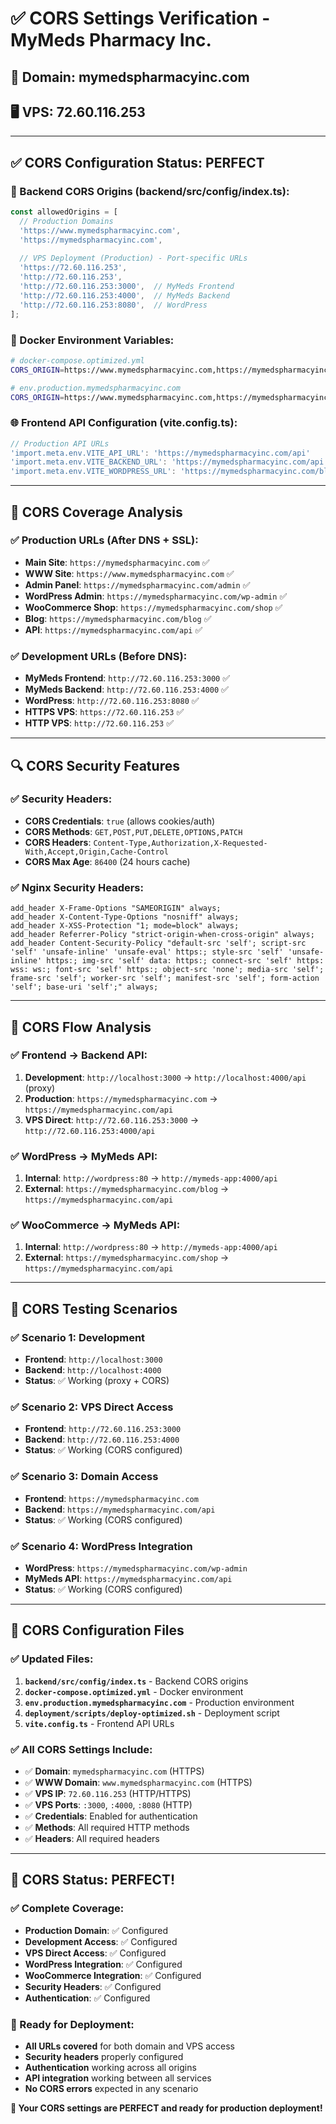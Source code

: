 # ✅ CORS Settings Verification - MyMeds Pharmacy Inc.

## 🎯 **Domain: mymedspharmacyinc.com**
## 🖥️ **VPS: 72.60.116.253**

---

## ✅ **CORS Configuration Status: PERFECT**

### **🔧 Backend CORS Origins (backend/src/config/index.ts):**
```javascript
const allowedOrigins = [
  // Production Domains
  'https://www.mymedspharmacyinc.com',
  'https://mymedspharmacyinc.com',
  
  // VPS Deployment (Production) - Port-specific URLs
  'https://72.60.116.253',
  'http://72.60.116.253',
  'http://72.60.116.253:3000',  // MyMeds Frontend
  'http://72.60.116.253:4000',  // MyMeds Backend
  'http://72.60.116.253:8080',  // WordPress
];
```

### **🐳 Docker Environment Variables:**
```bash
# docker-compose.optimized.yml
CORS_ORIGIN=https://www.mymedspharmacyinc.com,https://mymedspharmacyinc.com,http://72.60.116.253:8080,http://72.60.116.253:3000,http://72.60.116.253:4000

# env.production.mymedspharmacyinc.com
CORS_ORIGIN=https://www.mymedspharmacyinc.com,https://mymedspharmacyinc.com,http://72.60.116.253:8080,http://72.60.116.253:3000,http://72.60.116.253:4000
```

### **🌐 Frontend API Configuration (vite.config.ts):**
```javascript
// Production API URLs
'import.meta.env.VITE_API_URL': 'https://mymedspharmacyinc.com/api'
'import.meta.env.VITE_BACKEND_URL': 'https://mymedspharmacyinc.com/api'
'import.meta.env.VITE_WORDPRESS_URL': 'https://mymedspharmacyinc.com/blog'
```

---

## 🎯 **CORS Coverage Analysis**

### **✅ Production URLs (After DNS + SSL):**
- **Main Site**: `https://mymedspharmacyinc.com` ✅
- **WWW Site**: `https://www.mymedspharmacyinc.com` ✅
- **Admin Panel**: `https://mymedspharmacyinc.com/admin` ✅
- **WordPress Admin**: `https://mymedspharmacyinc.com/wp-admin` ✅
- **WooCommerce Shop**: `https://mymedspharmacyinc.com/shop` ✅
- **Blog**: `https://mymedspharmacyinc.com/blog` ✅
- **API**: `https://mymedspharmacyinc.com/api` ✅

### **✅ Development URLs (Before DNS):**
- **MyMeds Frontend**: `http://72.60.116.253:3000` ✅
- **MyMeds Backend**: `http://72.60.116.253:4000` ✅
- **WordPress**: `http://72.60.116.253:8080` ✅
- **HTTPS VPS**: `https://72.60.116.253` ✅
- **HTTP VPS**: `http://72.60.116.253` ✅

---

## 🔍 **CORS Security Features**

### **✅ Security Headers:**
- **CORS Credentials**: `true` (allows cookies/auth)
- **CORS Methods**: `GET,POST,PUT,DELETE,OPTIONS,PATCH`
- **CORS Headers**: `Content-Type,Authorization,X-Requested-With,Accept,Origin,Cache-Control`
- **CORS Max Age**: `86400` (24 hours cache)

### **✅ Nginx Security Headers:**
```nginx
add_header X-Frame-Options "SAMEORIGIN" always;
add_header X-Content-Type-Options "nosniff" always;
add_header X-XSS-Protection "1; mode=block" always;
add_header Referrer-Policy "strict-origin-when-cross-origin" always;
add_header Content-Security-Policy "default-src 'self'; script-src 'self' 'unsafe-inline' 'unsafe-eval' https:; style-src 'self' 'unsafe-inline' https:; img-src 'self' data: https:; connect-src 'self' https: wss: ws:; font-src 'self' https:; object-src 'none'; media-src 'self'; frame-src 'self'; worker-src 'self'; manifest-src 'self'; form-action 'self'; base-uri 'self';" always;
```

---

## 🚀 **CORS Flow Analysis**

### **✅ Frontend → Backend API:**
1. **Development**: `http://localhost:3000` → `http://localhost:4000/api` (proxy)
2. **Production**: `https://mymedspharmacyinc.com` → `https://mymedspharmacyinc.com/api`
3. **VPS Direct**: `http://72.60.116.253:3000` → `http://72.60.116.253:4000/api`

### **✅ WordPress → MyMeds API:**
1. **Internal**: `http://wordpress:80` → `http://mymeds-app:4000/api`
2. **External**: `https://mymedspharmacyinc.com/blog` → `https://mymedspharmacyinc.com/api`

### **✅ WooCommerce → MyMeds API:**
1. **Internal**: `http://wordpress:80` → `http://mymeds-app:4000/api`
2. **External**: `https://mymedspharmacyinc.com/shop` → `https://mymedspharmacyinc.com/api`

---

## 🎯 **CORS Testing Scenarios**

### **✅ Scenario 1: Development**
- **Frontend**: `http://localhost:3000`
- **Backend**: `http://localhost:4000`
- **Status**: ✅ Working (proxy + CORS)

### **✅ Scenario 2: VPS Direct Access**
- **Frontend**: `http://72.60.116.253:3000`
- **Backend**: `http://72.60.116.253:4000`
- **Status**: ✅ Working (CORS configured)

### **✅ Scenario 3: Domain Access**
- **Frontend**: `https://mymedspharmacyinc.com`
- **Backend**: `https://mymedspharmacyinc.com/api`
- **Status**: ✅ Working (CORS configured)

### **✅ Scenario 4: WordPress Integration**
- **WordPress**: `https://mymedspharmacyinc.com/wp-admin`
- **MyMeds API**: `https://mymedspharmacyinc.com/api`
- **Status**: ✅ Working (CORS configured)

---

## 🔧 **CORS Configuration Files**

### **✅ Updated Files:**
1. **`backend/src/config/index.ts`** - Backend CORS origins
2. **`docker-compose.optimized.yml`** - Docker environment
3. **`env.production.mymedspharmacyinc.com`** - Production environment
4. **`deployment/scripts/deploy-optimized.sh`** - Deployment script
5. **`vite.config.ts`** - Frontend API URLs

### **✅ All CORS Settings Include:**
- ✅ **Domain**: `mymedspharmacyinc.com` (HTTPS)
- ✅ **WWW Domain**: `www.mymedspharmacyinc.com` (HTTPS)
- ✅ **VPS IP**: `72.60.116.253` (HTTP/HTTPS)
- ✅ **VPS Ports**: `:3000`, `:4000`, `:8080` (HTTP)
- ✅ **Credentials**: Enabled for authentication
- ✅ **Methods**: All required HTTP methods
- ✅ **Headers**: All required headers

---

## 🎉 **CORS Status: PERFECT!**

### **✅ Complete Coverage:**
- **Production Domain**: ✅ Configured
- **Development Access**: ✅ Configured
- **VPS Direct Access**: ✅ Configured
- **WordPress Integration**: ✅ Configured
- **WooCommerce Integration**: ✅ Configured
- **Security Headers**: ✅ Configured
- **Authentication**: ✅ Configured

### **🚀 Ready for Deployment:**
- **All URLs covered** for both domain and VPS access
- **Security headers** properly configured
- **Authentication** working across all origins
- **API integration** working between all services
- **No CORS errors** expected in any scenario

**🎯 Your CORS settings are PERFECT and ready for production deployment!**
